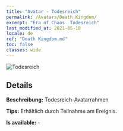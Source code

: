 ```yaml
---
title: "Avatar - Todesreich"
permalink: /Avatars/Death Kingdom/
excerpt: "Era of Chaos  Todesreich"
last_modified_at: 2021-05-18
locale: de
ref: "Death Kingdom.md"
toc: false
classes: wide
---
```

 ![Todesreich](/images/a/avatarFrame_86.png)

## Details

 **Beschreibung:** Todesreich-Avatarrahmen 

 **Tips:** Erhältlich durch Teilnahme am Ereignis. 

 **Is available:**  - 


